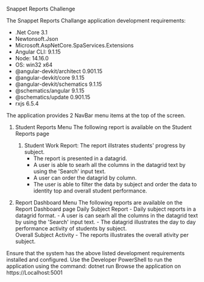 Snappet Reports Challenge

The Snappet Reports Challange application development requirements:
- .Net Core 3.1
- Newtonsoft.Json
- Microsoft.AspNetCore.SpaServices.Extensions
- Angular CLI: 9.1.15
- Node: 14.16.0
- OS: win32 x64
- @angular-devkit/architect    0.901.15
- @angular-devkit/core         9.1.15
- @angular-devkit/schematics   9.1.15
- @schematics/angular          9.1.15
- @schematics/update           0.901.15
- rxjs                         6.5.4

The application provides 2 NavBar menu items at the top of the screen.
1. Student Reports Menu
	The following report is available on the Student Reports page
	1. Student Work Report: The report illstrates students' progress by subject.
		- The report is presented in a datagrid. 
		- A user is able to searh all the columns in the datagrid text by using the 'Search' input text. 
		- A user can order the datagrid by column.
		- The user is able to filter the data by subject and order the data to identity top and overall student performance. 
		
2. Report Dashboard Menu 
	The following reports are available on the Report Dashboard page 
		Daily Subject Report
		- Daily subject reports in a datagrid format. 
		- A user is can searh all the columns in the datagrid text by using the 'Search' input text. 
		- The datagrid illustrates the day to day performance activity of students by subject. 		
		Overall Subject Activity
		- The reports illustrates the overall ativity per subject.
		
		
Ensure that the system has the above listed development requirements installed and configured.
Use the Developer PowerShell to run the application using the command: dotnet run
Browse the application on https://Localhost:5001

